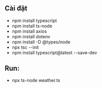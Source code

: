 #

## Cài đặt
 - npm install typescript 
 - npm install ts-node
 - npm install axios
 - npm install dotenv
 - npm install -D @types/node
 - npx tsc --init
 - npm install typescript@latest --save-dev



## Run:
 - npx ts-node weather.ts


